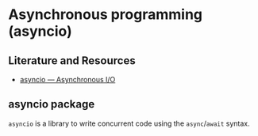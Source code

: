 # Asynchronous programming (asyncio)

## Literature and Resources

- [asyncio — Asynchronous I/O](https://docs.python.org/3/library/asyncio.html)


## asyncio package

`asyncio` is a library to write concurrent code using the `async`/`await` syntax.


  

